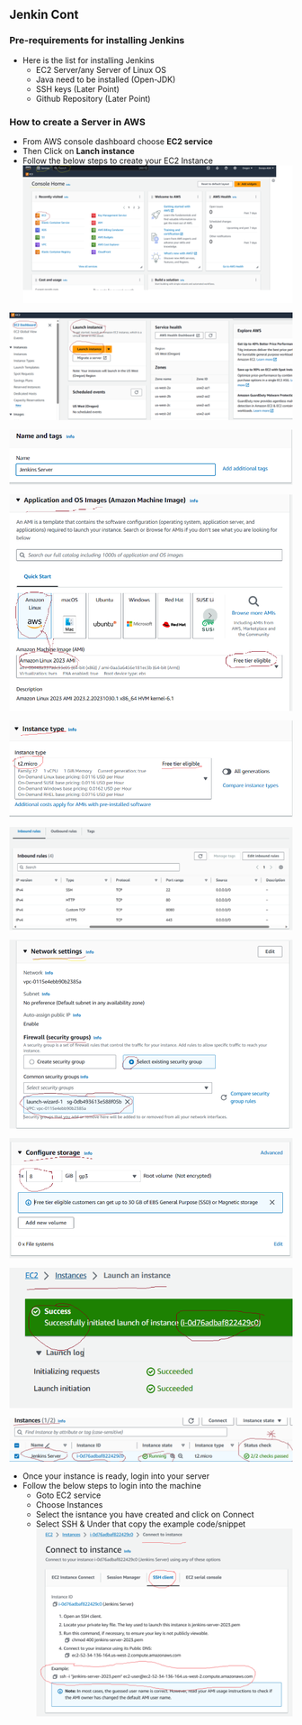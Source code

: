 ## Jenkin Cont

### Pre-requirements for installing Jenkins
- Here is the list for installing Jenkins 
    - EC2 Server/any Server of Linux OS
    - Java need to be installed (Open-JDK)
    - SSH keys (Later Point)
    - Github Repository (Later Point)

### How to create a Server in AWS
- From AWS console dashboard choose **EC2 service**
- Then Click on **Lanch instance**
- Follow the below steps to create your EC2 Instance
![Privew](./Images/jenkins1.png)

![Privew](./Images/jenkins2.png)

![Privew](./Images/jenkins3.png)

![Privew](./Images/jenkins4.png)

![Privew](./Images/jenkins5.png)

![Privew](./Images/jenkins6.png)

![Privew](./Images/jenkins7.png)

![Privew](./Images/jenkins8.png)

![Privew](./Images/jenkins9.png)

![Privew](./Images/jenkins10.png)

- Once your instance is ready, login into your server
- Follow the below steps to login into the machine
    - Goto EC2 service
    - Choose Instances
    - Select the isntance you have created and click on Connect
    - Select SSH & Under that copy the example code/snippet
![Privew](./Images/jenkins11.png)
